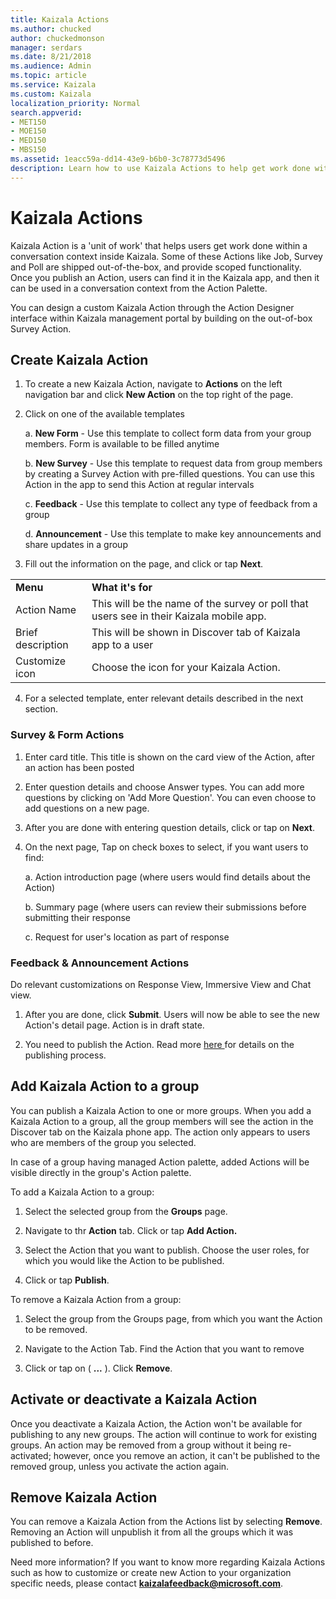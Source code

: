 ```yaml
---
title: Kaizala Actions
ms.author: chucked
author: chuckedmonson
manager: serdars
ms.date: 8/21/2018
ms.audience: Admin
ms.topic: article
ms.service: Kaizala
ms.custom: Kaizala
localization_priority: Normal
search.appverid:
- MET150
- MOE150
- MED150
- MBS150
ms.assetid: 1eacc59a-dd14-43e9-b6b0-3c78773d5496
description: Learn how to use Kaizala Actions to help get work done within a conversation context inside Kaizala.
---
```


# Kaizala Actions

Kaizala Action is a 'unit of work' that helps users get work done within a conversation context inside Kaizala. Some of these Actions like Job, Survey and Poll are shipped out-of-the-box, and provide scoped functionality. Once you publish an Action, users can find it in the Kaizala app, and then it can be used in a conversation context from the Action Palette.
  
You can design a custom Kaizala Action through the Action Designer interface within Kaizala management portal by building on the out-of-box Survey Action.
  
## Create Kaizala Action

1. To create a new Kaizala Action, navigate to **Actions** on the left navigation bar and click **New Action** on the top right of the page. 
    
2. Click on one of the available templates
    
    a.  **New Form** - Use this template to collect form data from your group members. Form is available to be filled anytime
    
    b.  **New Survey** - Use this template to request data from group members by creating a Survey Action with pre-filled questions. You can use this Action in the app to send this Action at regular intervals
    
    c.  **Feedback** - Use this template to collect any type of feedback from a group
    
    d.  **Announcement** - Use this template to make key announcements and share updates in a group
    
3. Fill out the information on the page, and click or tap **Next**.

|||
|:-----|:-----|    
|**Menu** </br> |**What it's for** </br> |
|Action Name  <br/> |This will be the name of the survey or poll that users see in their Kaizala mobile app.  <br/> |
|Brief description  <br/> |This will be shown in Discover tab of Kaizala app to a user  <br/> |
|Customize icon  <br/> |Choose the icon for your Kaizala Action.  <br/> |
   
4. For a selected template, enter relevant details described in the next section.
    
### Survey &amp; Form Actions
1. Enter card title. This title is shown on the card view of the Action, after an action has been posted

2. Enter question details and choose Answer types. You can add more questions by clicking on 'Add More Question'. You can even choose to add questions on a new page.

3. After you are done with entering question details, click or tap on **Next**.

4. On the next page, Tap on check boxes to select, if you want users to find:
    
    a.  Action introduction page (where users would find details about the Action)

    b.  Summary page (where users can review their submissions before submitting their response

    c.  Request for user's location as part of response
    
### Feedback &amp; Announcement Actions
Do relevant customizations on Response View, Immersive View and Chat view.
    
1. After you are done, click **Submit**. Users will now be able to see the new Action's detail page. Action is in draft state.
    
2. You need to publish the Action. Read more [here ﻿](https://docs.microsoft.com/en-us/kaizala/actions/publish#steps-to-publish-an-action)for details on the publishing process.
    
## Add Kaizala Action to a group

You can publish a Kaizala Action to one or more groups. When you add a Kaizala Action to a group, all the group members will see the action in the Discover tab on the Kaizala phone app. The action only appears to users who are members of the group you selected.
  
In case of a group having managed Action palette, added Actions will be visible directly in the group's Action palette.
  
To add a Kaizala Action to a group:
  
1. Select the selected group from the **Groups** page. 
    
2. Navigate to thr **Action** tab. Click or tap **Add Action.**
    
3. Select the Action that you want to publish. Choose the user roles, for which you would like the Action to be published.
    
4. Click or tap **Publish**.
    
To remove a Kaizala Action from a group:
  
1. Select the group from the Groups page, from which you want the Action to be removed.
    
2. Navigate to the Action Tab. Find the Action that you want to remove
    
3. Click or tap on ( **...** ). Click **Remove**. 
    
## Activate or deactivate a Kaizala Action

Once you deactivate a Kaizala Action, the Action won't be available for publishing to any new groups. The action will continue to work for existing groups. An action may be removed from a group without it being re-activated; however, once you remove an action, it can't be published to the removed group, unless you activate the action again.
  
## Remove Kaizala Action

You can remove a Kaizala Action from the Actions list by selecting **Remove**. Removing an Action will unpublish it from all the groups which it was published to before.
  
Need more information? If you want to know more regarding Kaizala Actions such as how to customize or create new Action to your organization specific needs, please contact **kaizalafeedback@microsoft.com**.
  

